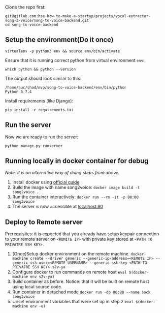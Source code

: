 Clone the repo first:
```
git@gitlab.com:hse-how-to-make-a-startup/projects/vocal-extractor-song-2-voice/song-to-voice-backend.git`
cd song-to-voice-backend
```
## Setup the environment(Do it once)
```
virtualenv -p python3 env && source env/bin/activate
```
Ensure that it is running correct python from virtual environment `env`:
```
which python && python --version
```
The output should look similar to this:
```
/home/auc/shad/mvp/song-to-voice-backend/env/bin/python
Python 3.7.4
```
Install requirements (like Django):
```
pip install -r requirements.txt
```
## Run the server
Now we are ready to run the server:
```
python manage.py runserver
```

## Running locally in docker container for debug
*Note: it is an alternative way of doing steps from above.*

1. Install docker using [official guide](https://docs.docker.com/get-docker/)
1. Build the image with name song2voice: `docker image build -t song2voice .`
1. Run the container interactively: `docker run --rm -it -p 80:80 song2voice`
1. The server is now accessible at <localhost:80>

## Deploy to Remote server
Prerequisites: it is expected that you already have setup keypair connection to your remote server on `<ROMITE IP>` with private key stored at `<PATH TO PRIVATRE SSH KEY>`.
1. (Once)Setup docker environment on the remote machine. `docker-machine create --driver generic --generic-ip-address=<REMOTE IP> --generic-ssh-user=<REMOTE USERNAME> --generic-ssh-key <PATH TO PRIVATRE SSH KEY> s2v-ya`
1. Configure docker to run commands on remote host `eval $(docker-machine env s2v-ya)`
1. Build container as before. Notice: that it will be built on remote host using local source code.
1. Run container in detached mode `docker run -dp 80:80 --name back song2voice`
1. Unset environment variables that were set up in step 2 `eval $(docker-machine env -u)`
